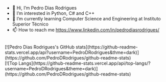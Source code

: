 - 👋 Hi, I’m Pedro Dias Rodrigues
- 👀 I’m interested in Python, C# and C++ 
- 🌱 I’m currently learning Computer Science and Engineering at Instituto Superior Técnico
- 📫 How to reach me https://www.linkedin.com/in/pedrodiasrodrigues/
<br/>
[![Pedro Dias Rodrigues's GitHub stats](https://github-readme-stats.vercel.app/api?username=PedroDRodrigues&thme=dark)](https://github.com/PedroDRodrigues/github-readme-stats)<br/>
[![Top Langs](https://github-readme-stats.vercel.app/api/top-langs/?username=PedroDRodrigues&theme=dark)](https://github.com/PedroDRodrigues/github-readme-stats)


